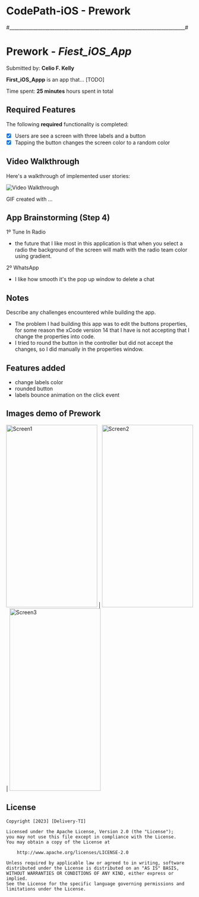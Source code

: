 # CodePath-iOS - Prework
#__________________________________________________________________________#

# Prework - *Fiest_iOS_App*

Submitted by: **Celio F. Kelly**

**First_iOS_Appp** is an app that... [TODO] 

Time spent: **25 minutes** hours spent in total

## Required Features

The following **required** functionality is completed:

- [x] Users are see a screen with three labels and a button
- [x] Tapping the button changes the screen color to a random color
 
## Video Walkthrough

Here's a walkthrough of implemented user stories:

<img src='http://i.imgur.com/link/to/your/gif/file.gif' title='Video Walkthrough' width='' alt='Video Walkthrough' />

<!-- Replace this with whatever GIF tool you used! -->
GIF created with ...  
<!-- Recommended tools:
[Kap](https://getkap.co/) for macOS
[ScreenToGif](https://www.screentogif.com/) for Windows
[peek](https://github.com/phw/peek) for Linux. -->

## App Brainstorming (Step 4)

1º Tune In Radio
  - the future that I like most in this application is that when you select a radio the background of the screen will math with the radio team color using gradient.

2º WhatsApp
  - I like how smooth it's the pop up window to delete a chat

## Notes

Describe any challenges encountered while building the app.

- The problem I had building this app was to edit the buttons properties, for some reason the xCode version 14 that I have is not accepting that I change the properties into code.
- I tried to round the button in the controller but did not accept the changes, so I did manually in the properties window.


## Features added
- change labels color
- rounded button
- labels bounce animation on the click event



## Images demo of Prework
  <img src="https://raw.githubusercontent.com/Cowpira/CodePath-iOS_Prework/main/Images/prework-screen1.JPG" width="245" height="490" title="Prework-Screen1" alt="Screen1" /> |
  <img src="https://raw.githubusercontent.com/Cowpira/CodePath-iOS_Prework/main/Images/prework-screen2.JPG" width="245" height="490" title="Prework-Screen2" alt="Screen2" /> | 
  <img src="https://raw.githubusercontent.com/Cowpira/CodePath-iOS_Prework/main/Images/prework-screen3.JPG" width="245" height="490" title="Prework-Screen3" alt="Screen3" />

  

## License

    Copyright [2023] [Delivery-TI]

    Licensed under the Apache License, Version 2.0 (the "License");
    you may not use this file except in compliance with the License.
    You may obtain a copy of the License at

        http://www.apache.org/licenses/LICENSE-2.0

    Unless required by applicable law or agreed to in writing, software
    distributed under the License is distributed on an "AS IS" BASIS,
    WITHOUT WARRANTIES OR CONDITIONS OF ANY KIND, either express or implied.
    See the License for the specific language governing permissions and
    limitations under the License.
